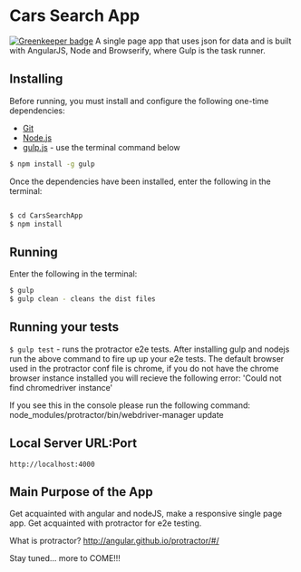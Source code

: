 # Cars Search App

[![Greenkeeper badge](https://badges.greenkeeper.io/jahnavi310/CarsSearchApp.svg)](https://greenkeeper.io/)
A single page app that uses json for data and is built with AngularJS, Node and Browserify, where Gulp is the task runner.


## Installing
Before running, you must install and configure the following one-time dependencies:

* [Git](http://git-scm.com/)
* [Node.js](http://nodejs.org/)
* [gulp.js](http://gulpjs.com/) - use the terminal command below
```bash
$ npm install -g gulp
```

Once the dependencies have been installed, enter the following in the terminal:
```bash

$ cd CarsSearchApp
$ npm install
```
## Running
Enter the following in the terminal:
```bash
$ gulp
$ gulp clean - cleans the dist files
```
## Running your tests
```$ gulp test``` - runs the protractor e2e tests.
After installing gulp and nodejs run the above command to fire up up your e2e tests.
The default browser used in the protractor conf file is chrome, if you do not have the chrome browser instance installed you will recieve the following error:
'Could not find chromedriver instance'

If you see this in the console please run the following command:
node_modules/protractor/bin/webdriver-manager update

## Local Server URL:Port
```
http://localhost:4000
```
## Main Purpose of the App
Get acquainted with angular and nodeJS, make a responsive single page app. 
Get acquainted with protractor for e2e testing.

What is protractor?
http://angular.github.io/protractor/#/

Stay tuned... more to COME!!!
